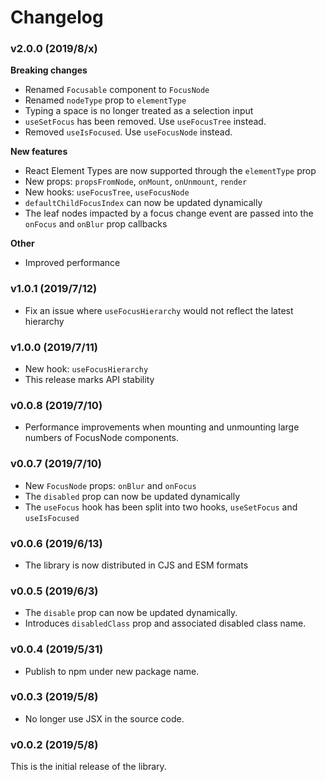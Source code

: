 # Changelog

### v2.0.0 (2019/8/x)

**Breaking changes**

- Renamed `Focusable` component to `FocusNode`
- Renamed `nodeType` prop to `elementType`
- Typing a space is no longer treated as a selection input
- `useSetFocus` has been removed. Use `useFocusTree` instead.
- Removed `useIsFocused`. Use `useFocusNode` instead.

**New features**

- React Element Types are now supported through the `elementType` prop
- New props: `propsFromNode`, `onMount`, `onUnmount`, `render`
- New hooks: `useFocusTree`, `useFocusNode`
- `defaultChildFocusIndex` can now be updated dynamically
- The leaf nodes impacted by a focus change event are passed into the `onFocus` and `onBlur` prop callbacks

**Other**

- Improved performance

### v1.0.1 (2019/7/12)

- Fix an issue where `useFocusHierarchy` would not reflect the latest hierarchy

### v1.0.0 (2019/7/11)

- New hook: `useFocusHierarchy`
- This release marks API stability

### v0.0.8 (2019/7/10)

- Performance improvements when mounting and unmounting large numbers of FocusNode components.

### v0.0.7 (2019/7/10)

- New `FocusNode` props: `onBlur` and `onFocus`
- The `disabled` prop can now be updated dynamically
- The `useFocus` hook has been split into two hooks, `useSetFocus` and `useIsFocused`

### v0.0.6 (2019/6/13)

- The library is now distributed in CJS and ESM formats

### v0.0.5 (2019/6/3)

- The `disable` prop can now be updated dynamically.
- Introduces `disabledClass` prop and associated disabled class name.

### v0.0.4 (2019/5/31)

- Publish to npm under new package name.

### v0.0.3 (2019/5/8)

- No longer use JSX in the source code.

### v0.0.2 (2019/5/8)

This is the initial release of the library.
